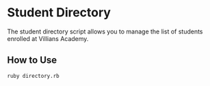 # Student Directory #

The student directory script allows you to manage the list of students enrolled at Villians Academy.

## How to Use ##

```shell
ruby directory.rb
```